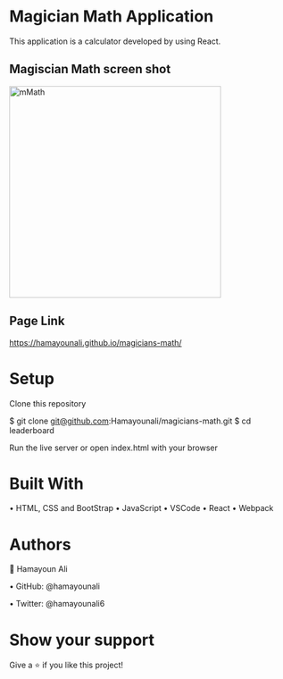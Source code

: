 # Magician Math Application 
This application is a calculator developed by using React. 

## Magiscian Math screen shot
<img width="379" alt="mMath" src="https://user-images.githubusercontent.com/22744775/184135427-f12af43f-9328-429c-a111-0f262e142cd4.PNG">

## Page Link 
https://hamayounali.github.io/magicians-math/

# Setup
Clone this repository

$ git clone git@github.com:Hamayounali/magicians-math.git
$ cd leaderboard

Run the live server or open index.html with your browser

# Built With

• HTML, CSS and BootStrap
• JavaScript
• VSCode
• React
• Webpack


# Authors
👤 Hamayoun Ali

• GitHub: @hamayounali

• Twitter: @hamayounali6


# Show your support
Give a ⭐️ if you like this project!
